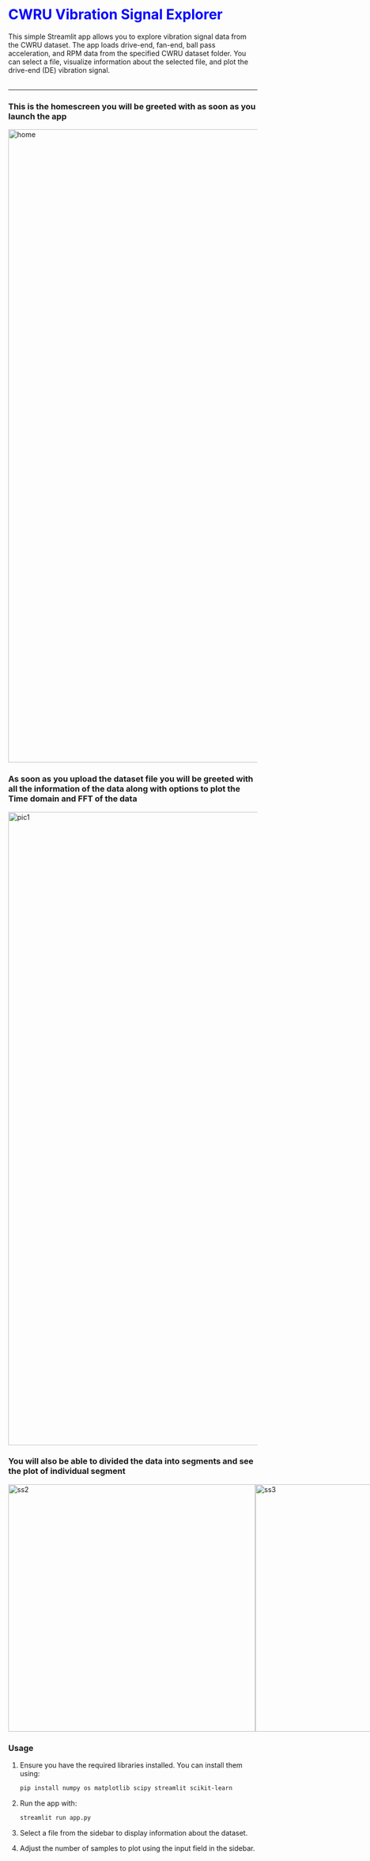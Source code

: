 <h1 style="color: blue;">CWRU Vibration Signal Explorer</h1>
This simple Streamlit app allows you to explore vibration signal data from the CWRU dataset. The app loads drive-end, fan-end, ball pass acceleration, and RPM data from the specified CWRU dataset folder. You can select a file, visualize information about the selected file, and plot the drive-end (DE) vibration signal.
<br><br>
<hr>
<h3>This is the homescreen you will be greeted with as soon as you launch the app</h3>
<img width="1280" alt="home" src="https://github.com/nameerakhter/Vibration_signal_analysis/assets/120779958/1957b7be-25b6-40a5-881e-f3e27a371bfa">
<h3>As soon as you upload the dataset file you will be greeted with all the information of the data along with options to plot the Time domain and FFT of the data</h3>
<img width="1280" alt="pic1" src="https://github.com/nameerakhter/Vibration_signal_analysis/assets/120779958/60d7482d-a32f-4ce8-8c58-049ce242a0f3">
<h3>You will also be able to divided the data into segments and see the plot of individual segment</h3>
<div style="display: flex; justify-content: space-between;">
    <img width="500" alt="ss2" src="https://github.com/nameerakhter/Vibration_signal_analysis/assets/120779958/babd641e-e667-4dbe-a247-804d7f1e0764">
    <img width="500" alt="ss3" src="https://github.com/nameerakhter/Vibration_signal_analysis/assets/120779958/0c984cda-86fe-4eb5-b690-f9d6b0efa265">
</div>

 <h3>Usage</h3>

1. Ensure you have the required libraries installed. You can install them using:

    ```bash
    pip install numpy os matplotlib scipy streamlit scikit-learn
    ```

2. Run the app with:

    ```bash
    streamlit run app.py
    ```

3. Select a file from the sidebar to display information about the dataset.

4. Adjust the number of samples to plot using the input field in the sidebar.

